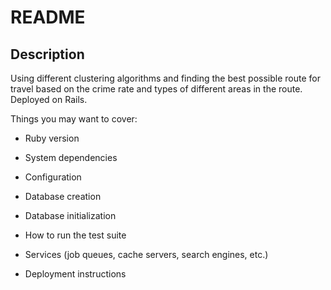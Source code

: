 # README

## Description
Using different clustering algorithms and finding the best possible route for travel based on the crime rate and types of different areas in the route. Deployed on Rails.

Things you may want to cover:

* Ruby version

* System dependencies

* Configuration

* Database creation

* Database initialization

* How to run the test suite

* Services (job queues, cache servers, search engines, etc.)

* Deployment instructions

